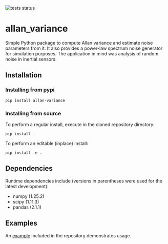 ![tests status](https://github.com/nmayorov/allan-variance/actions/workflows/build_and_test.yaml/badge.svg)

# allan_variance

Simple Python package to compute Allan variance and estimate noise parameters from it.
It also provides a power-law spectrum noise generator for simulation purposes.
The application in mind was analysis of random noise in inertial sensors.

## Installation

### Installing from pypi

```shell
pip install allan-variance
```

### Installing from source

To perform a regular install, execute in the cloned repository directory: 
```shell
pip install .
```
To perform an editable (inplace) install:
```shell
pip install -e .
```

## Dependencies

Runtime dependencies include (versions in parentheses were used for the latest development):

* numpy (1.25.2)
* scipy (1.11.3)
* pandas (2.1.1)

## Examples

An [example](https://github.com/nmayorov/allan-variance/blob/master/example.ipynb) included in 
the repository demonstrates usage.
